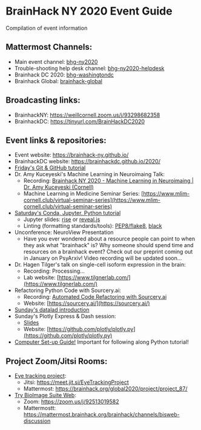 # BrainHack NY 2020 Event Guide
Compilation of event information

## Mattermost Channels:
 - Main event channel: [bhg-ny2020](https://mattermost.brainhack.org/brainhack/channels/bhg-ny2020)
 - Trouble-shooting help desk channel: [bhg-ny2020-helpdesk](https://mattermost.brainhack.org/brainhack/channels/bhg-ny2020-helpdesk)
 - Brainhack DC 2020: [bhg-washingtondc](https://mattermost.brainhack.org/brainhack/channels/bhg-washingtondc)
 - Brainhack Global: [brainhack-global](https://mattermost.brainhack.org/brainhack/channels/brainhack-global)

## Broadcasting links:
 - BrainhackNY: https://weillcornell.zoom.us/j/93298682358
 - BrainhackDC: https://tinyurl.com/BrainHackDC2020

## Event links & repositories:
 - Event website: https://brainhack-ny.github.io/
 - BrainhackDC website: https://brainhackdc.github.io/2020/
 - [Friday's Git & GitHub tutorial](https://brainhack-ny.github.io/collab-git-tutorial/)
 - Dr. Amy Kuceyeski's Machine Learning in Neuroimaing Talk:
	- Recording: [Brainhack NY 2020 - Machine Learning in Neuroimaing | Dr. Amy Kuceyeski (Cornell)](https://youtu.be/3JBcA8No_14) 
	- Machine Learning in Medicine Seminar Series: [https://www.mlim-cornell.club/virtual-seminar-series](https://www.mlim-cornell.club/virtual-seminar-series)
 - [Saturday's Conda, Jupyter, Python tutorial](https://github.com/Brainhack-NY/py-basics-tutorial)
	- Jupyter slides: [rise](https://rise.readthedocs.io/en/stable/) or [reveal.js](https://revealjs.com/#/)
	- Linting (formatting standards/tools): [PEP8/flake8](https://code.visualstudio.com/docs/python/linting), [black](https://github.com/psf/black)
 - Unconference: NeuroView Presentation
	- Have you ever wondered about a resource people can point to when they ask what "brainhack" is? Why someone should spend time and resources on a brainhack event? Check out our preprint coming out in January on PsyArxiv! Video recording will be updated soon...
 - Dr. Hagen Tilger's talk on single-cell isoform expression in the brain:
	- Recording: Processing...
	- Lab website: [https://www.tilgnerlab.com/](https://www.tilgnerlab.com/)
 - Refactoring Python Code with Sourcery.ai:
	- Recording: [Automated Code Refactoring with Sourcery.ai](https://youtu.be/ligsr8oPb6E)
	- Website: [https://sourcery.ai/](https://sourcery.ai/)
 - [Sunday's datalad introduction](https://github.com/Brainhack-NY/intro_datalad)
 - Sunday's Plotly Express & Dash session: 
	- [Slides](https://docs.google.com/presentation/d/1UWfuSxjrXNG2UpU9bS_J6xpsIeC7xTx3spwLBzAHXsk/edit?usp=sharing)
	- Website: [https://github.com/plotly/plotly.py](https://github.com/plotly/plotly.py)
 - [Computer Set-up Guide!](https://docs.google.com/document/d/1fFVllVBLEqI8MP36U745vN0mPi0YoelKRzRRRCrISlk/edit?usp=sharing) Important for following along Python tutorial!

## Project Zoom/Jitsi Rooms:
 - [Eye tracking project](https://brainhack.org/global2020/project/project_87/):
  	- Jitsi: https://meet.jit.si/EyeTrackingProject
  	- Mattermost: https://brainhack.org/global2020/project/project_87/
 - [Try BioImage Suite Web](https://brainhack.org/global2020/project/project_89/):
  	- Zoom: https://zoom.us/j/92513019582
  	- Mattermostt: https://mattermost.brainhack.org/brainhack/channels/bisweb-discussion

